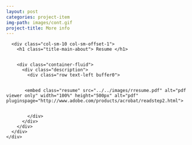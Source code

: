 ```yaml
---
layout: post
categories: project-item
img-path: images/cont.gif
project-title: More info
---
```





<div class="container-fluid">
  <div class="description"> 
    <div class="row text-left">

      <div class="col-sm-10 col-sm-offset-1">
        <h1 class="title-main-about"> Resume </h1>


        <div class="container-fluid">
          <div class="description"> 
            <div class="row text-left buffer0">


           <embed class="resume" src="../../images/rresume.pdf" alt="pdf viewer only" width="100%" height="500px" alt="pdf" pluginspage="http://www.adobe.com/products/acrobat/readstep2.html">

		
            </div>
          </div>
        </div>
      </div>
    </div>
  </div>
</div>
